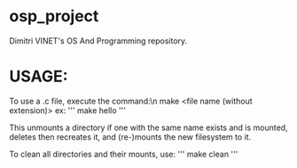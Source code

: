 # osp_project

Dimitri VINET's OS And Programming repository.


# USAGE:

To use a .c file, execute the command:\n
    make <file name (without extension)>
    ex: 
    '''
    make hello
    '''
    
This unmounts a directory if one with the same name exists and is mounted, deletes then recreates it, and (re-)mounts the new filesystem to it.

To clean all directories and their mounts, use:
    '''
    make clean
    '''
